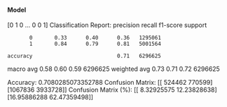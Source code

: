 #### Model
[0 1 0 ... 0 0 1]
Classification Report:
              precision    recall  f1-score   support

           0       0.33      0.40      0.36   1295061
           1       0.84      0.79      0.81   5001564

    accuracy                           0.71   6296625
   macro avg       0.58      0.60      0.59   6296625
weighted avg       0.73      0.71      0.72   6296625

Accuracy: 0.7080285073352788
Confusion Matrix:
[[ 524462  770599]
 [1067836 3933728]]
Confusion Matrix (%):
[[ 8.32925575 12.23828638]
 [16.95886288 62.47359498]]
